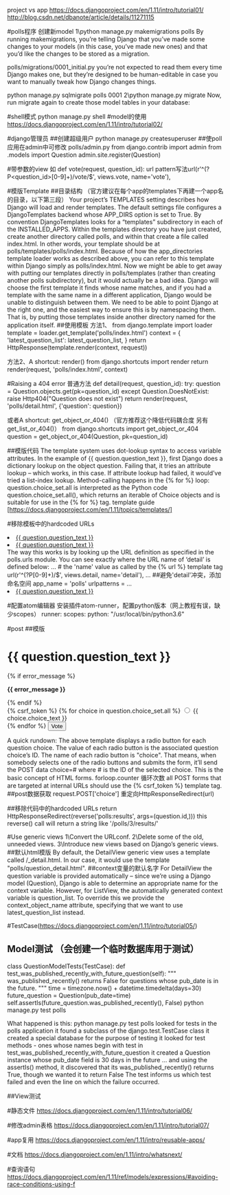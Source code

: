 project vs app
https://docs.djangoproject.com/en/1.11/intro/tutorial01/
http://blog.csdn.net/dbanote/article/details/11271115

#polls程序 创建新model
1\python manage.py makemigrations polls
By running makemigrations, you’re telling Django that you’ve made some changes to your models (in this case, you’ve made new ones) and that you’d like the changes to be stored as a migration.

polls/migrations/0001_initial.py
you’re not expected to read them every time Django makes one, but they’re designed to be human-editable in case you want to manually tweak how Django changes things.


python manage.py sqlmigrate polls 0001
2\python manage.py migrate
Now, run migrate again to create those model tables in your database:

#shell模式
python manage.py shell
#model的使用
https://docs.djangoproject.com/en/1.11/intro/tutorial02/

#django管理员
##创建超级用户
python manage.py createsuperuser
##使poll应用在admin中可修改
polls/admin.py
from django.contrib import admin
from .models import Question
admin.site.register(Question)

#带参数的view
如 def vote(request, question_id):
url pattern写法url(r'^(?P<question_id>[0-9]+)/vote/$', views.vote, name='vote'),

#模版Template
##目录结构 （官方建议在每个app的templates下再建一个app名的目录，以下第三段）
Your project’s TEMPLATES setting describes how Django will load and render templates. The default settings file configures a DjangoTemplates backend whose APP_DIRS option is set to True. By convention DjangoTemplates looks for a “templates” subdirectory in each of the INSTALLED_APPS.
Within the templates directory you have just created, create another directory called polls, and within that create a file called index.html. In other words, your template should be at polls/templates/polls/index.html. Because of how the app_directories template loader works as described above, you can refer to this template within Django simply as polls/index.html.
Now we might be able to get away with putting our templates directly in polls/templates (rather than creating another polls subdirectory), but it would actually be a bad idea. Django will choose the first template it finds whose name matches, and if you had a template with the same name in a different application, Django would be unable to distinguish between them. We need to be able to point Django at the right one, and the easiest way to ensure this is by namespacing them. That is, by putting those templates inside another directory named for the application itself.
##使用模板
方法1、
from django.template import loader
template = loader.get_template('polls/index.html')
context = {
'latest_question_list': latest_question_list,
}
return HttpResponse(template.render(context, request))

方法2、A shortcut: render()
from django.shortcuts import render
return render(request, 'polls/index.html', context)


#Raising a 404 error
普通方法
def detail(request, question_id):
try:
question = Question.objects.get(pk=question_id)
except Question.DoesNotExist:
raise Http404("Question does not exist")
return render(request, 'polls/detail.html', {'question': question})

或者A shortcut: get_object_or_404() （官方推荐这个降低代码耦合度  另有get_list_or_404()）
from django.shortcuts import get_object_or_404
question = get_object_or_404(Question, pk=question_id)

##模版代码
The template system uses dot-lookup syntax to access variable attributes. In the example of {{ question.question_text }}, first Django does a dictionary lookup on the object question. Failing that, it tries an attribute lookup – which works, in this case. If attribute lookup had failed, it would’ve tried a list-index lookup.
Method-calling happens in the {% for %} loop: question.choice_set.all is interpreted as the Python code question.choice_set.all(), which returns an iterable of Choice objects and is suitable for use in the {% for %} tag.
template guide [https://docs.djangoproject.com/en/1.11/topics/templates/]

#移除模板中的hardcoded URLs
<li><a href="/polls/{{ question.id }}/">{{ question.question_text }}</a></li>
<li><a href="{% url 'detail' question.id %}">{{ question.question_text }}</a></li>
The way this works is by looking up the URL definition as specified in the polls.urls module. You can see exactly where the URL name of ‘detail’ is defined below:
...
# the 'name' value as called by the {% url %} template tag
url(r'^(?P<question_id>[0-9]+)/$', views.detail, name='detail'),
...
##避免'detail'冲突，添加命名空间
app_name = 'polls'
urlpatterns = ...
<li><a href="{% url 'polls:detail' question.id %}">{{ question.question_text }}</a></li>

#配置atom编辑器
安装插件atom-runner，配置python版本（网上教程有误，缺少scopes）
runner:
  scopes:
    python: "/usr/local/bin/python3.6"

#post
##模版
<h1>{{ question.question_text }}</h1>
{% if error_message %}<p><strong>{{ error_message }}</strong></p>{% endif %}
<form action="{% url 'polls:vote' question.id %}" method="post">
{% csrf_token %}
{% for choice in question.choice_set.all %}
    <input type="radio" name="choice" id="choice{{ forloop.counter }}" value="{{ choice.id }}" />
    <label for="choice{{ forloop.counter }}">{{ choice.choice_text }}</label><br />
{% endfor %}
<input type="submit" value="Vote" />
</form>

A quick rundown:
The above template displays a radio button for each question choice. The value of each radio button is the associated question choice’s ID. The name of each radio button is "choice". That means, when somebody selects one of the radio buttons and submits the form, it’ll send the POST data choice=# where # is the ID of the selected choice. This is the basic concept of HTML forms.
forloop.counter 循环次数
all POST forms that are targeted at internal URLs should use the {% csrf_token %} template tag.
##post数据获取
request.POST['choice']
重定向HttpResponseRedirect(url)

##移除代码中的hardcoded URLs
 return HttpResponseRedirect(reverse('polls:results', args=(question.id,)))
 this reverse() call will return a string like '/polls/3/results/'

 #Use generic views
 1\Convert the URLconf.
 2\Delete some of the old, unneeded views.
 3\Introduce new views based on Django’s generic views.
 ##默认html模版
 By default, the DetailView generic view uses a template called <app name>/<model name>_detail.html. In our case, it would use the template "polls/question_detail.html".
 ##context变量的默认名字
 For DetailView the question variable is provided automatically – since we’re using a Django model (Question), Django is able to determine an appropriate name for the context variable. However, for ListView, the automatically generated context variable is question_list. To override this we provide the context_object_name attribute, specifying that we want to use latest_question_list instead.

 #TestCase(https://docs.djangoproject.com/en/1.11/intro/tutorial05/)
 ## Model测试 （会创建一个临时数据库用于测试）
 class QuestionModelTests(TestCase):
    def test_was_published_recently_with_future_question(self):
        """
        was_published_recently() returns False for questions whose pub_date
        is in the future.
        """
        time = timezone.now() + datetime.timedelta(days=30)
        future_question = Question(pub_date=time)
        self.assertIs(future_question.was_published_recently(), False)
python manage.py test polls

What happened is this:
python manage.py test polls looked for tests in the polls application
it found a subclass of the django.test.TestCase class
it created a special database for the purpose of testing
it looked for test methods - ones whose names begin with test
in test_was_published_recently_with_future_question it created a Question instance whose pub_date field is 30 days in the future
… and using the assertIs() method, it discovered that its was_published_recently() returns True, though we wanted it to return False
The test informs us which test failed and even the line on which the failure occurred.

##View测试


#静态文件
https://docs.djangoproject.com/en/1.11/intro/tutorial06/

#修改admin表格
https://docs.djangoproject.com/en/1.11/intro/tutorial07/

#app复用
https://docs.djangoproject.com/en/1.11/intro/reusable-apps/

#文档
https://docs.djangoproject.com/en/1.11/intro/whatsnext/

#查询语句
https://docs.djangoproject.com/en/1.11/ref/models/expressions/#avoiding-race-conditions-using-f
